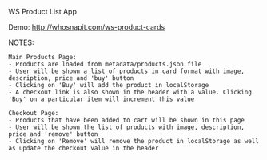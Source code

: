 WS Product List App

Demo: http://whosnapit.com/ws-product-cards

NOTES:

    Main Products Page:
    - Products are loaded from metadata/products.json file
    - User will be shown a list of products in card format with image, description, price and 'buy' button
    - Clicking on 'Buy' will add the product in localStorage
    - A checkout link is also shown in the header with a value. Clicking 'Buy' on a particular item will increment this value

    Checkout Page:
    - Products that have been added to cart will be shown in this page
    - User will be shown the list of products with image, description, price and 'remove' button
    - Clicking on 'Remove' will remove the product in localStorage as well as update the checkout value in the header